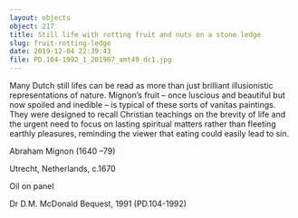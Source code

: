 ```yaml
---
layout: objects
object: 217
title: Still life with rotting fruit and nuts on a stone ledge
slug: fruit-rotting-ledge
date: 2019-12-04 22:39:43
file: PD.104-1992_1_201907_amt49_dc1.jpg
---
```


Many Dutch still lifes can be read as more than just brilliant illusionistic representations of nature. Mignon’s fruit – once luscious and beautiful but now spoiled and inedible – is typical of these sorts of vanitas paintings.  They were designed to recall Christian  teachings on the brevity of life and the urgent need to focus on lasting spiritual  matters rather than fleeting earthly pleasures, reminding the viewer that eating could easily lead to sin.  

Abraham Mignon (1640 –79)

Utrecht, Netherlands, c.1670

Oil on panel  

Dr D.M. McDonald Bequest, 1991 (PD.104-1992)
